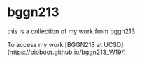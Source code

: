 # bggn213

this is a collection of my work from  bggn213

To access my work [BGGN213 at UCSD] (https://bioboot.github.io/bggn213_W19/)
